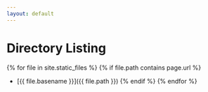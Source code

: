 ```yaml
---
layout: default
---
```


# Directory Listing

{% for file in site.static_files %}
  {% if file.path contains page.url %}
  - [{{ file.basename }}]({{ file.path }})
  {% endif %}
{% endfor %}
